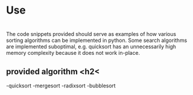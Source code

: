 <!--Python sorting-algorithms for python -->

# Use <h1>
The code snippets provided should serve as examples of how various sorting algorithms can be implemented in python.
Some search algorithms are implemented suboptimal, e.g. quicksort has an unnecessarily high memory complexity
because it does not work in-place.

## provided algorithm <h2<
-quicksort
-mergesort
-radixsort
-bubblesort
